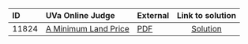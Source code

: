 | ID | UVa Online Judge | External | Link to solution |
|:---|:---|:---|:---:|
| 11824 | [A Minimum Land Price](https://onlinejudge.org/index.php?option=com_onlinejudge&Itemid=8&category=625&page=show_problem&problem=2924) | [PDF](https://onlinejudge.org/external/118/11824.pdf) | [Solution](https%3A//github.com/versenyi98/programming-contests/tree/master/UVa%20Online%20Judge/11824%2520-%2520A%2520Minimum%2520Land%2520Price)|
